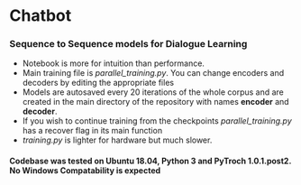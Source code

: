 # Chatbot
### Sequence to Sequence models for Dialogue Learning
* Notebook is more for intuition than performance. 
* Main training file is _parallel_training.py_. You can change encoders and decoders by editing the appropriate files
* Models are autosaved every 20 iterations of the whole corpus and are created in the main directory of the repository with names __encoder__ and __decoder__.
* If you wish to continue training from the checkpoints _parallel_training.py_ has a recover flag in its main function
* _training.py_ is lighter for hardware but much slower. 

#### Codebase was tested on Ubuntu 18.04, Python 3 and PyTroch 1.0.1.post2. No Windows Compatability is expected
